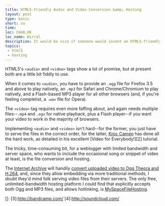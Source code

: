 ```yaml
---
title: HTML5-friendly Audio and Video Conversion &amp; Hosting
layout: post
type: basic
short: va
time: 
loc: CH48,UK
loc_name: Wirral
description: It would be nice if someone would invent an HTML5-friendly hosting service for audio and video.
topics: 
 - html5
 - hosting
---
```

HTML5's `<audio>` and `<video>` tags show a lot of promise, but at present both are a little bit fiddly to use.
	
When it comes to `<audio>`, you have to provide an `.ogg` file for Firefox 3.5 and above to play natively, an `.mp3` for Safari and Chrome/Chromium to play natively, and a Flash-based MP3 player for all other browsers (and, if you're feeling completist, a `.wav` file for Opera).
	
The `<video>` tag requires even more faffing about, and again needs multiple files--`.mp4` and `.ogv` for native playback, plus a Flash player--if you want your video to work in the majority of browsers.
	
Implementing `<audio>` and `<video>` isn't hard--for the former, you just have to serve the files in the correct order, for the latter, [Kroc Camen][1] has done all the hard work, as detailed in his excellent [Video for Everybody!][2] tutorial.
	
The tricky, time-consuming bit, for a weblogger with limited bandwidth and server space, who wants to include the occasional song or snippet of video at least, is the file conversion and hosting.

The [Internet Archive]() will handily [convert uploaded video to Ogg Theora and H.264](http://internetarchive.wordpress.com/2008/11/25/rederiving-our-movies-to-ogg-theora-and-more/), and, since they allow embedding via more traditional methods, I doubt they'd mind folk serving video files from their servers. The only free, unlimited-bandwidth hosting platform I could find that explicitly accepts both Ogg and MP3 files, and allows hotlinking, is [MySpaceFileHosting](http://myspacefilehosting.com/). 
	
	


[1]:http://camendesign.com/
[]:
[3]:http://bandcamp.com/
[4]:http://soundcloud.com/